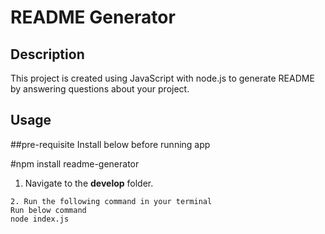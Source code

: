 # README Generator

## Description

This project is created using JavaScript with node.js to generate README by answering questions about your project.

## Usage

##pre-requisite
Install below before running app

#npm install readme-generator

1. Navigate to the **develop** folder.

```
2. Run the following command in your terminal
Run below command
node index.js
```

